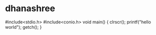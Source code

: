 # dhanashree
#include<stdio.h>
#include<conio.h>
void main()
{
clrscr();
printf("hello world");
getch();
}
